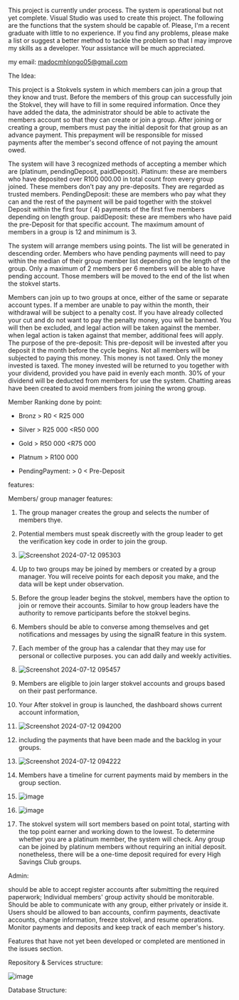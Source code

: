 This project is currently under process. The system is operational but not yet complete. Visual Studio was used to create this project. 
The following are the functions that the system should be capable of. 
Please, I'm a recent graduate with little to no experience. 
If you find any problems, please make a list or suggest a better method to tackle the problem so that I may improve my skills as a developer.
Your assistance will be much appreciated.

my email: madocmhlongo05@gmail.com

The Idea:

This project is a Stokvels system in which members can join a group that they know and trust. Before the members of this group can successfully join the Stokvel, they will have to fill in some required information. Once they have added the data, the administrator should be able to activate the members account so that they can create or join a group. After joining or creating a group, members must pay the initial deposit for that group as an advance payment. This prepayment will be responsible for missed payments after the member's second offence of not paying the amount owed.

The system will have 3 recognized methods of accepting a member which are (platinum, pendingDeposit, paidDeposit). 
Platinum: these are members who have deposited over R100 000.00 in total count from every group joined. These members don’t pay any pre-deposits. They are regarded as trusted members. 
PendingDeposit: these are members who pay what they can and the rest of the payment will be paid together with the stokvel Deposit within the first four ( 4) payments of the first five members depending on length group. 
paidDeposit: these are members who have paid the pre-Deposit for that specific account.
The maximum amount of members in a group is 12 and minimum is 3. 

The system will arrange members using points. The list will be generated in descending order. Members who have pending payments will need to pay within the median of their group member list depending on the length of the group. Only a maximum of 2 members per 6 members will be able to have pending account. Those members will be moved to the end of the list when the stokvel starts.   

Members can join up to two groups at once, either of the same or separate account types.  If a member are unable to pay within the month, their withdrawal will be subject to a penalty cost. If you have already collected your cut and do not want to pay the penalty money, you will be banned. You will then be excluded, and legal action will be taken against the member. when legal action is taken against that member, additional fees will apply.
The purpose of the pre-deposit:
This pre-deposit will be invested after you deposit it the month before the cycle begins. Not all members will be subjected to paying this money. This money is not taxed. Only the money invested is taxed. The money invested will be returned to you together with your dividend, provided you have paid in evenly each month. 30% of your dividend will be deducted from members for use the system.
Chatting areas have been created to avoid members from joining the wrong group. 

Member Ranking done by point: 
- Bronz > R0 < R25 000 

- Silver > R25 000 <R50 000

- Gold > R50 000 <R75 000

- Platnum > R100 000

- PendingPayment: > 0 < Pre-Deposit

features:

Members/ group manager features:

1. The group manager creates the group and selects the number of members thye.


2. Potential members must speak discreetly with the group leader to get the verification key code in order to join the group.
3. ![Screenshot 2024-07-12 095303](https://github.com/user-attachments/assets/0ef994af-1c4d-4ff2-808f-fc71a5726313)


4. Up to two groups may be joined by members or created by a group manager. You will receive points for each deposit you make, and the data will be kept under observation. 

5. Before the group leader begins the stokvel, members have the option to join or remove their accounts. Similar to how group leaders have the authority to remove participants before the stokvel begins.

6. Members should be able to converse among themselves and get notifications and messages by using the signalR feature in this system.


7. Each member of the group has a calendar that they may use for personal or collective purposes. you can add daily and weekly activities. 
8. ![Screenshot 2024-07-12 095457](https://github.com/user-attachments/assets/4a6a5b5f-e35e-471f-8469-f3a048926606)

9. Members are eligible to join larger stokvel accounts and groups based on their past performance.

10. Your After stokvel in group is launched, the dashboard shows current account information,
11. ![Screenshot 2024-07-12 094200](https://github.com/user-attachments/assets/e9ab2de9-bc53-4313-ad25-91658de765a0)
12.  including the payments that have been made and the backlog in your groups.
13.  ![Screenshot 2024-07-12 094222](https://github.com/user-attachments/assets/3c58e939-abf3-4148-bf70-37ee7cb42866)

14. Members have a timeline for current payments maid by members in the group section.
15. ![image](https://github.com/user-attachments/assets/e90400b8-8878-47e9-9517-29e8a4f851fb)
16. ![image](https://github.com/user-attachments/assets/3d425234-053d-43d8-a44a-d33596b69439)




17. The stokvel system will sort members based on point total, starting with the top point earner and working down to the lowest.
To determine whether you are a platinum member, the system will check. Any group can be joined by platinum members without requiring an initial deposit. 
nonetheless, there will be a one-time deposit required for every High Savings Club groups.



Admin:

should be able to accept register accounts after submitting the required paperwork;
Individual members' group activity should be monitorable. 
Should be able to communicate with any group, either privately or inside it.
Users should be allowed to ban accounts, confirm payments, deactivate accounts, change information, freeze stokvel, and resume operations.
Monitor payments and deposits and keep track of each member's history.

Features that have not yet been developed or completed are mentioned in the issues section.

Repository & Services structure:


![image](https://github.com/user-attachments/assets/656ffbb9-367c-4b68-8ed7-6f4d2f15069b)


Database Structure:

